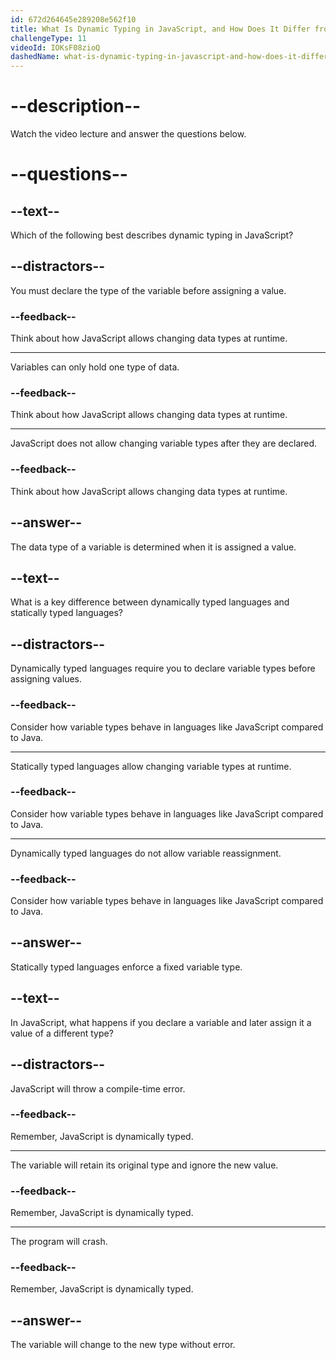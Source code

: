 ```yaml
---
id: 672d264645e289208e562f10
title: What Is Dynamic Typing in JavaScript, and How Does It Differ from Statically Typed Languages?
challengeType: 11
videoId: IOKsF08zioQ
dashedName: what-is-dynamic-typing-in-javascript-and-how-does-it-differ-from-statically-typed-languages
---
```


# --description--

Watch the video lecture and answer the questions below.

# --questions--

## --text--

Which of the following best describes dynamic typing in JavaScript?

## --distractors--

You must declare the type of the variable before assigning a value.

### --feedback--

Think about how JavaScript allows changing data types at runtime.

---

Variables can only hold one type of data.

### --feedback--

Think about how JavaScript allows changing data types at runtime.

---

JavaScript does not allow changing variable types after they are declared.

### --feedback--

Think about how JavaScript allows changing data types at runtime.

## --answer--

The data type of a variable is determined when it is assigned a value.

## --text--

What is a key difference between dynamically typed languages and statically typed languages?

## --distractors--

Dynamically typed languages require you to declare variable types before assigning values.

### --feedback--

Consider how variable types behave in languages like JavaScript compared to Java.

---

Statically typed languages allow changing variable types at runtime.

### --feedback--

Consider how variable types behave in languages like JavaScript compared to Java.

---

Dynamically typed languages do not allow variable reassignment.

### --feedback--

Consider how variable types behave in languages like JavaScript compared to Java.

## --answer--

Statically typed languages enforce a fixed variable type.

## --text--

In JavaScript, what happens if you declare a variable and later assign it a value of a different type?

## --distractors--

JavaScript will throw a compile-time error.

### --feedback--

Remember, JavaScript is dynamically typed.

---

The variable will retain its original type and ignore the new value.

### --feedback--

Remember, JavaScript is dynamically typed.

---

The program will crash.

### --feedback--

Remember, JavaScript is dynamically typed.

## --answer--

The variable will change to the new type without error.

